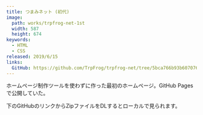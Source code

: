 ```yaml
---
title: つまみネット (初代)
image: 
  path: works/trpfrog-net-1st
  width: 587
  height: 674
keywords:
  - HTML
  - CSS
released: 2019/6/15
links:
  GitHub: https://github.com/TrpFrog/trpfrog-net/tree/5bca766b93b6070760cdf96f25c47b114b9ea73b
---
```


ホームページ制作ツールを使わずに作った最初のホームページ。GitHub Pages で公開していた。

下のGitHubのリンクからZipファイルをDLするとローカルで見られます。
